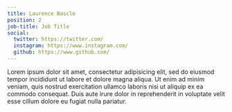 ```yaml
---
title: Laurence Bascle
position: 2
job-title: Job Title
social:
  twitter: https://twitter.com/
  instagram: https://www.instagram.com/
  github: https://www.github.com/
---
```


Lorem ipsum dolor sit amet, consectetur adipisicing elit, sed do eiusmod tempor incididunt ut labore et dolore magna aliqua. Ut enim ad minim veniam, quis nostrud exercitation ullamco laboris nisi ut aliquip ex ea commodo consequat. Duis aute irure dolor in reprehenderit in voluptate velit esse cillum dolore eu fugiat nulla pariatur.